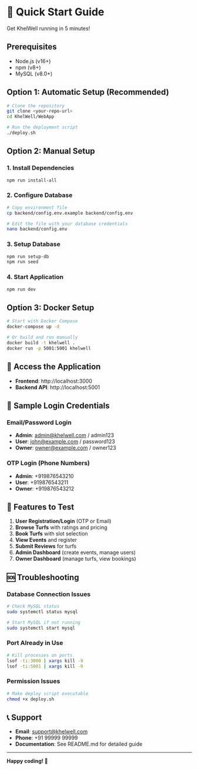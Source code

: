 # 🚀 Quick Start Guide

Get KhelWell running in 5 minutes!

## Prerequisites
- Node.js (v16+)
- npm (v8+)
- MySQL (v8.0+)

## Option 1: Automatic Setup (Recommended)

```bash
# Clone the repository
git clone <your-repo-url>
cd KhelWell/WebApp

# Run the deployment script
./deploy.sh
```

## Option 2: Manual Setup

### 1. Install Dependencies
```bash
npm run install-all
```

### 2. Configure Database
```bash
# Copy environment file
cp backend/config.env.example backend/config.env

# Edit the file with your database credentials
nano backend/config.env
```

### 3. Setup Database
```bash
npm run setup-db
npm run seed
```

### 4. Start Application
```bash
npm run dev
```

## Option 3: Docker Setup

```bash
# Start with Docker Compose
docker-compose up -d

# Or build and run manually
docker build -t khelwell .
docker run -p 5001:5001 khelwell
```

## 🎯 Access the Application

- **Frontend**: http://localhost:3000
- **Backend API**: http://localhost:5001

## 🔑 Sample Login Credentials

### Email/Password Login
- **Admin**: admin@khelwell.com / admin123
- **User**: john@example.com / password123
- **Owner**: owner@example.com / owner123

### OTP Login (Phone Numbers)
- **Admin**: +919876543210
- **User**: +919876543211
- **Owner**: +919876543212

## 📱 Features to Test

1. **User Registration/Login** (OTP or Email)
2. **Browse Turfs** with ratings and pricing
3. **Book Turfs** with slot selection
4. **View Events** and register
5. **Submit Reviews** for turfs
6. **Admin Dashboard** (create events, manage users)
7. **Owner Dashboard** (manage turfs, view bookings)

## 🆘 Troubleshooting

### Database Connection Issues
```bash
# Check MySQL status
sudo systemctl status mysql

# Start MySQL if not running
sudo systemctl start mysql
```

### Port Already in Use
```bash
# Kill processes on ports
lsof -ti:3000 | xargs kill -9
lsof -ti:5001 | xargs kill -9
```

### Permission Issues
```bash
# Make deploy script executable
chmod +x deploy.sh
```

## 📞 Support

- **Email**: support@khelwell.com
- **Phone**: +91 99999 99999
- **Documentation**: See README.md for detailed guide

---

**Happy coding! 🎉** 
